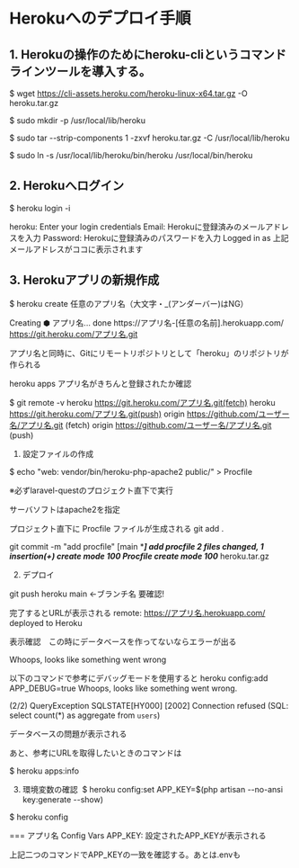 # Herokuへのデプロイ手順

## 1. Herokuの操作のためにheroku-cliというコマンドラインツールを導入する。

$ wget https://cli-assets.heroku.com/heroku-linux-x64.tar.gz -O heroku.tar.gz

$ sudo mkdir -p /usr/local/lib/heroku

$ sudo tar --strip-components 1 -zxvf heroku.tar.gz -C /usr/local/lib/heroku

$ sudo ln -s /usr/local/lib/heroku/bin/heroku /usr/local/bin/heroku
<br />

## 2. Herokuへログイン

$ heroku login -i

heroku: Enter your login credentials
Email: Herokuに登録済みのメールアドレスを入力
Password: Herokuに登録済みのパスワードを入力
Logged in as 上記メールアドレスがココに表示されます

## 3. Herokuアプリの新規作成

$ heroku create 任意のアプリ名（大文字・_(アンダーバー)はNG）

Creating ⬢ アプリ名... done
https://アプリ名-[任意の名前].herokuapp.com/ 
https://git.heroku.com/アプリ名.git

アプリ名と同時に、Gitにリモートリポジトリとして「heroku」のリポジトリが作られる

heroku apps
アプリ名がきちんと登録されたか確認

$ git remote -v
heroku  https://git.heroku.com/アプリ名.git(fetch)
heroku  https://git.heroku.com/アプリ名.git(push)
origin  https://github.com/ユーザー名/アプリ名.git  (fetch)
origin  https://github.com/ユーザー名/アプリ名.git (push)

1. 設定ファイルの作成

$ echo "web: vendor/bin/heroku-php-apache2 public/" > Procfile

※必ずlaravel-questのプロジェクト直下で実行

サーバソフトはapache2を指定

プロジェクト直下に Procfile ファイルが生成される
git add .

git commit -m "add procfile"
[main *******] add procfile
 2 files changed, 1 insertion(+)
 create mode 100*** Procfile
 create mode 100*** heroku.tar.gz

2. デプロイ

git push heroku main ←ブランチ名 要確認!

完了するとURLが表示される
remote:        https://アプリ名.herokuapp.com/ deployed to Heroku

表示確認　この時にデータベースを作ってないならエラーが出る

Whoops, looks like something went wrong

以下のコマンドで参考にデバッグモードを使用すると
heroku config:add APP_DEBUG=true
Whoops, looks like something went wrong.

(2/2) QueryException
SQLSTATE[HY000] [2002] Connection refused (SQL: select count(*) as aggregate from `users`)

データベースの問題が表示される

あと、参考にURLを取得したいときのコマンドは

$ heroku apps:info

3. 環境変数の確認  $ heroku config:set APP_KEY=$(php artisan --no-ansi key:generate --show)

$ heroku config

=== アプリ名 Config Vars
APP_KEY: 設定されたAPP_KEYが表示される

上記二つのコマンドでAPP_KEYの一致を確認する。あとは.envも
